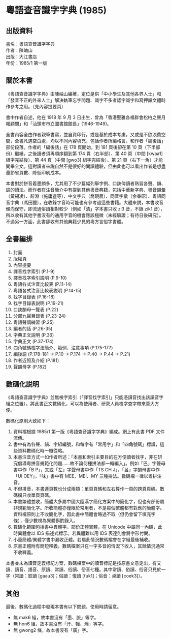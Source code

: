 粵語查音識字字典 (1985)
=======================

出版資料
--------
書名：粵語查音識字字典 <br>
作者：陳岫山 <br>
出版：大江書店 <br>
年份：1985/1 第一版<br>

關於本書
--------
《粵語查音識字字典》由陳岫山編著，定位是供「中小學生及其他各界人士」和「發音不正的外來人士」解決執筆忘字問題、識字不多者認字識字和寫押韻文體時作參考之用。（見內容提要頁）

書中作者自述，他在 1918 年 9 月 3 日出生，曾為「香港聖雅各福群會松柏之聲月報顧問」和「汕頭市市立圖書館館長」(1946-1949)。

全書內容全由作者親筆書寫，並自資印行。或是基於成本考慮，又或是不欲浪費空間，全書凡遇空白處，均以不同內容填充，包括作者所編格言，和作者「編後話」部份段落。作者的「編後話」在 178 頁開始，到 181 頁後卻在第 10 頁（下半部份）繼續，之後讀者須再順序翻到第 174 頁（右半部）、第 40 頁（中間 [kwaa1] 組字完結後）、第 44 頁（中間 [gwo3] 組字完結後）、第 21 頁（右下一角）才能閲畢全文。這對讀者來説自然不是很好的閲讀體驗，但由此也可以看出作者是想盡量節省頁數、降低印刷成本。

本書對於拼音着墨頗多，尤其用了不少篇幅列舉字例、口訣俾讀者熟習各聲、韻、調的讀法。而作者在注音簡介中有提到其他粵音典籍，包括中華新字典、粵音韻彙（黃錫凌）、辭淵（施庸盦等）、中文字典（喬硯農）、同音字彙（余秉昭）、粵語同音字典（馮田獵），在收錄字音時可能也有參考過這些書籍。大體來説，本書收音傾向保守，即流通俗讀相對較少（例如「漬」字本書只收 zi3 音，不錄 zik1 音），所以收有其他字書沒有的通用字音的機會應該極微（未經驗證；有待日後研究）。不過另一方面，此書卻收有其他典籍少見的粵方言俗字書體。

全書編排
--------
1. 封面
2. 版權頁
3. 內容提要
4. 譯音找字索引 (P.1-9)
5. 譯音找字索引説明 (P.9-10)
6. 粵語各式注音比較表 (P.11-14)
7. 粵語各式注音比較表説明 (P.14-15)
8. 找字目錄表 (P.16-18)
9. 找字目錄表説明 (P.19-21)
10. 口訣韻母一覽表 (P.22)
11. 分部九聲目錄表 (P.23-24)
12. 粵語聲調練習 (P.25)
13. 編者的話 (P.26-35)
14. 字典正文説明 (P.36)
15. 字典正文 (P.37-174)
16. 四角號碼檢字法簡介、範例、注意事項 (P.175-177)
17. 編後語 (P.178-181 → P.10 → P.174 → P.40 → P.44 → P.21)
18. 作者近照及介紹 (P.181)
19. 聲韻母字 (P.182)

數碼化説明
----------
《粵語查音識字字典》並無檢字索引（「譯音找字索引」只能憑讀音找出該讀音字組之位置）。將此書正文數碼化，可以為使用者、研究人員檢字查字帶來莫大方便。

數碼化原則大致如下：
1. 資料檔根據 1985/1 第一版《粵語查音識字字典》編成。網上有此書 PDF 文件流傳。
2. 書中有為各聲、韻、字組編號，和每字有「常用字」和「四角號碼」標識，這些資料數碼化時一概從略。
3. 本書注音方式一如作者所述：「本書和索引主要目的在方便讀者找字，非在研究倡導粵拼音規範化問題……故不論何種拼法都一概編入」。例如「巴」字聲母書中作「B P」，又或「左」字聲母書中作「TS CH J」，「呂」字韻母書中作「UI OEY」，「味」書中有 MEE、MEI、MY 三種拼法。數碼檔一律以粵拼注音。
4. 不但拼音，本書連頁數也分成兩類：單頁頁碼和左右算作一頁的跨頁頁碼。數碼檔只收單頁頁碼。
5. 本書繁體並收，簡體大多屬中國大陸漢字簡化方案中的簡化字，但也有部份屬非規範簡化字。所收簡體亦僅限於常用者，不是每個繁體都有對應的簡體字。資料檔原則上不收簡化字，因此書中簡體會略過不取（但仍會留下填充字條），僅少數視為異體斟酌錄入。
6. 數碼化範圍包括書中異體字。部份正體異體，在 Unicode 中屬同一內碼，此時異體會以 IDS 描述式標示。若異體難以用 IDS 表達則會將字形付闕。
7. 小量簡體/異體字書中漏收正體。若屬此情況數碼檔會在字組最後補收。
8. 原書正體附有簡短釋義，數碼檔案只在一字多音的情況下收入，其餘情況通常不收釋義。

本書並未為讀音定義標記方案，數碼檔案中的讀音標記是按原書文意定出，有又讀、讀音、語音、原讀、常讀、俗讀、俗音七種。其中常讀、俗讀、俗音只見於一字（常讀：鉸讀 [gaau3]；俗讀：愎讀 [fuk1]；俗音：桌讀 [coek3]）。

其他
----
最後，數碼化過程中發現本書有以下問題，使用時請留意。

- 無 mak6 組，故本書沒有「墨、脈」等字。
- 無 hon6 組，故本書沒有「汗、翰、瀚」等字。
- 無 gwong2 條，故本書沒有「廣」字。
